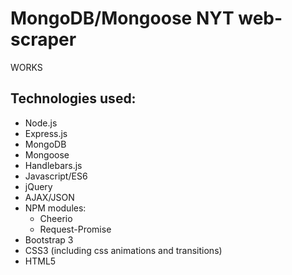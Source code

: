# **MongoDB/Mongoose NYT web-scraper**

WORKS 

## Technologies used:
* Node.js
* Express.js
* MongoDB
* Mongoose
* Handlebars.js
* Javascript/ES6
* jQuery
* AJAX/JSON
* NPM modules:
  * Cheerio
  * Request-Promise
* Bootstrap 3
* CSS3 (including css animations and transitions)
* HTML5

